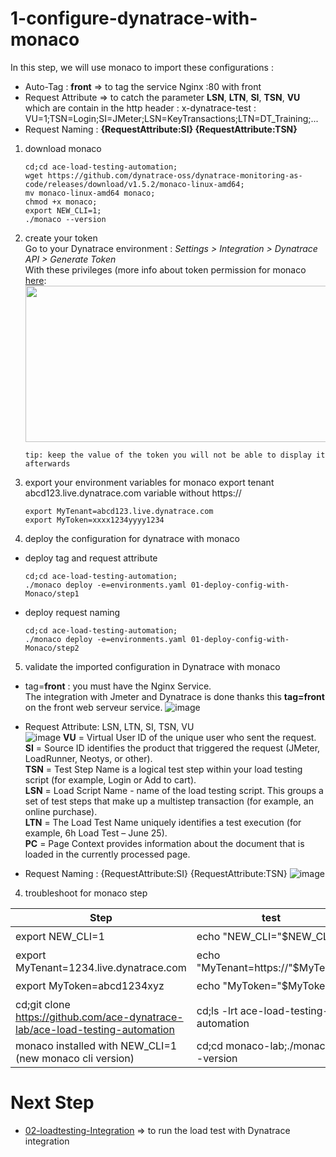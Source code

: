 # 1-configure-dynatrace-with-monaco

In this step, we will use monaco to import these configurations :  
- Auto-Tag : **front** => to tag the service Nginx :80 with front
- Request Attribute => to catch the parameter **LSN**, **LTN**, **SI**, **TSN**, **VU** which are contain in the http header : x-dynatrace-test : VU=1;TSN=Login;SI=JMeter;LSN=KeyTransactions;LTN=DT_Training;...  
- Request Naming : **{RequestAttribute:SI} {RequestAttribute:TSN}**

1) download monaco

       cd;cd ace-load-testing-automation;
       wget https://github.com/dynatrace-oss/dynatrace-monitoring-as-code/releases/download/v1.5.2/monaco-linux-amd64;
       mv monaco-linux-amd64 monaco;
       chmod +x monaco;
       export NEW_CLI=1;
       ./monaco --version

2) create your token   
Go to your Dynatrace environment :  _Settings > Integration > Dynatrace API > Generate Token_   
With these privileges (more info about token permission for monaco [here](https://github.com/dynatrace-oss/dynatrace-monitoring-as-code#supported-configuration-types-and-token-permissions):  
    <img src="https://user-images.githubusercontent.com/40337213/115966397-aed15d80-a52d-11eb-8156-a278b8f9a489.png" width="700" height="250">

       tip: keep the value of the token you will not be able to display it afterwards 

3) export your environment variables for monaco 
export tenant abcd123.live.dynatrace.com variable without https://

       export MyTenant=abcd123.live.dynatrace.com
       export MyToken=xxxx1234yyyy1234
       

4) deploy the configuration for dynatrace with monaco 

- deploy tag and request attribute  
       
      cd;cd ace-load-testing-automation;
      ./monaco deploy -e=environments.yaml 01-deploy-config-with-Monaco/step1

- deploy request naming

      cd;cd ace-load-testing-automation;
      ./monaco deploy -e=environments.yaml 01-deploy-config-with-Monaco/step2

5) validate the imported configuration in Dynatrace with monaco  
- tag=**front** : you must have the Nginx Service.  
  The integration with Jmeter and Dynatrace is done thanks this **tag=front** on the front web serveur service. 
![image](https://user-images.githubusercontent.com/40337213/116276454-d79f6000-a784-11eb-96a0-d9753d841487.png)

- Request Attribute: LSN, LTN, SI, TSN, VU  
![image](https://user-images.githubusercontent.com/40337213/116272650-61e5c500-a781-11eb-967f-cd3501b21927.png)
**VU** = Virtual User ID of the unique user who sent the request.  
**SI** = Source ID identifies the product that triggered the request (JMeter, LoadRunner, Neotys, or other).  
**TSN** = Test Step Name is a logical test step within your load testing script (for example, Login or Add to cart).  
**LSN** = Load Script Name - name of the load testing script. This groups a set of test steps that make up a multistep transaction (for example, an online purchase).  
**LTN** = The Load Test Name uniquely identifies a test execution (for example, 6h Load Test – June 25).  
**PC** = Page Context provides information about the document that is loaded in the currently processed page.  

- Request Naming : {RequestAttribute:SI} {RequestAttribute:TSN}
![image](https://user-images.githubusercontent.com/40337213/116273665-40d1a400-a782-11eb-841f-43507a8cc2a6.png)

4) troubleshoot for monaco step  

| Step  | test |Status |
| --------------- | --------------- | --------------- | 
| export NEW_CLI=1 | echo "NEW_CLI="$NEW_CLI  | ✔️ |
| export MyTenant=1234.live.dynatrace.com | echo "MyTenant=https://"$MyTenant  | ✔️ |
| export MyToken=abcd1234xyz| echo "MyToken="$MyToken | ✔️ |
| cd;git clone https://github.com/ace-dynatrace-lab/ace-load-testing-automation | cd;ls -lrt ace-load-testing-automation | ✔️ |
| monaco installed with NEW_CLI=1 (new monaco cli version) | cd;cd monaco-lab;./monaco --version  | ✔️ |

# Next Step
- [02-loadtesting-Integration](https://github.com/ace-dynatrace-lab/ace-load-testing-automation/tree/main/02-loadtesting-Integration) => to run the load test with Dynatrace integration

